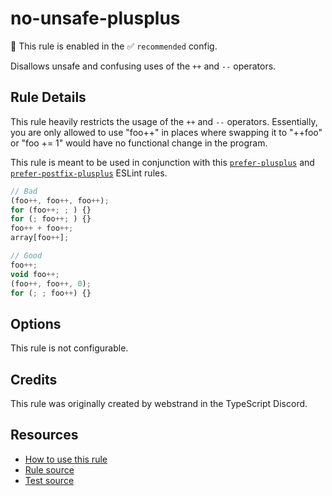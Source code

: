 # no-unsafe-plusplus

💼 This rule is enabled in the ✅ `recommended` config.

Disallows unsafe and confusing uses of the `++` and `--` operators.

<!-- end auto-generated rule header -->

## Rule Details

This rule heavily restricts the usage of the `++` and `--` operators. Essentially, you are only allowed to use "foo++" in places where swapping it to "++foo" or "foo += 1" would have no functional change in the program.

This rule is meant to be used in conjunction with this [`prefer-plusplus`](prefer-plusplus.md) and [`prefer-postfix-plusplus`](prefer-postfix-plusplus.md) ESLint rules.

```ts
// Bad
(foo++, foo++, foo++);
for (foo++; ; ) {}
for (; foo++; ) {}
foo++ + foo++;
array[foo++];

// Good
foo++;
void foo++;
(foo++, foo++, 0);
for (; ; foo++) {}
```

## Options

This rule is not configurable.

## Credits

This rule was originally created by webstrand in the TypeScript Discord. <!-- cspell:ignore webstrand -->

## Resources

- [How to use this rule](https://complete-ts.github.io/eslint-plugin-complete)
- [Rule source](https://github.com/complete-ts/complete/blob/main/packages/eslint-plugin-complete/src/rules/no-unsafe-plusplus.ts)
- [Test source](https://github.com/complete-ts/complete/blob/main/packages/eslint-plugin-complete/tests/rules/no-unsafe-plusplus.test.ts)
